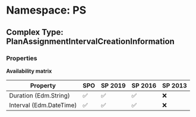 # Namespace: PS

## Complex Type: PlanAssignmentIntervalCreationInformation

### Properties

**Availability matrix**

Property | SPO | SP 2019 | SP 2016 | SP 2013
----------|-----|---------|---------|--------
Duration (Edm.String) | ✅ | ✅ | ✅ | ❌
Interval (Edm.DateTime) | ✅ | ✅ | ✅ | ❌

